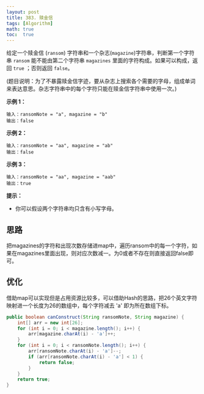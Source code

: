 ```yaml
---
layout: post
title: 383. 赎金信
tags: [Algorithm]
math: true
toc:  true
---
```


给定一个赎金信 (`ransom`) 字符串和一个杂志(`magazine`)字符串，判断第一个字符串 `ransom` 能不能由第二个字符串 `magazines` 里面的字符构成。如果可以构成，返回 `true` ；否则返回 `false`。

(题目说明：为了不暴露赎金信字迹，要从杂志上搜索各个需要的字母，组成单词来表达意思。杂志字符串中的每个字符只能在赎金信字符串中使用一次。)

**示例 1：**

```
输入：ransomNote = "a", magazine = "b"
输出：false
```

**示例 2：**

```
输入：ransomNote = "aa", magazine = "ab"
输出：false
```

**示例 3：**

```
输入：ransomNote = "aa", magazine = "aab"
输出：true
```

**提示：**

- 你可以假设两个字符串均只含有小写字母。

## 思路

把magazines的字符和出现次数存储进map中，遍历ransom中的每一个字符，如果在magazines里面出现，则对应次数减一。为0或者不存在则直接返回false即可。

## 优化

借助map可以实现但是占用资源比较多，可以借助Hash的思路，把26个英文字符映射进一个长度为26的数组中，每个字符减去 'a' 即为所在数组下标。

```java
public boolean canConstruct(String ransomNote, String magazine) {
    int[] arr = new int[26];
    for (int i = 0; i < magazine.length(); i++) {
        arr[magazine.charAt(i) - 'a']++;
    }
    for (int i = 0; i < ransomNote.length(); i++) {
        arr[ransomNote.charAt(i) - 'a']--;
        if (arr[ransomNote.charAt(i) - 'a'] < 1) {
            return false;
        }
    }
    return true;
}
```
